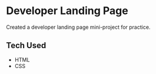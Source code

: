 # Developer Landing Page

Created a developer landing page mini-project for practice.

## Tech Used
- HTML
- CSS
